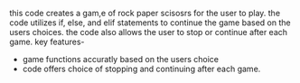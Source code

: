 this code creates a gam,e of rock paper scisosrs for the user to play. the code utilizes if, else, and elif statements to continue the game based on the users choices. the code also allows the user to stop or continue after each game.
key features-
- game functions accuratly based on the users choice
- code offers choice of stopping and continuing after each game.
